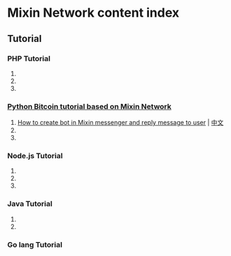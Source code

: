 # Mixin Network content index

## Tutorial
### PHP Tutorial
1.
2.
3.

### [Python Bitcoin tutorial based on Mixin Network](https://github.com/wenewzhang/mixin_labs-python-bot)
1. [How to create bot in Mixin messenger and reply message to user]() | [中文](https://github.com/wenewzhang/mixin_labs-python-bot/blob/master/README-zhchs.md)
2.
3.

### Node.js Tutorial
1.
2.
3.
### Java Tutorial
1.
2.

### Go lang Tutorial


